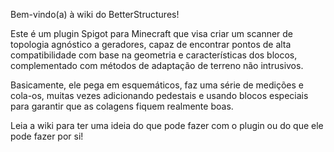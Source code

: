 Bem-vindo(a) à wiki do BetterStructures!

Este é um plugin Spigot para Minecraft que visa criar um scanner de topologia agnóstico a geradores, capaz de encontrar pontos de alta compatibilidade com base na geometria e características dos blocos, complementado com métodos de adaptação de terreno não intrusivos.

Basicamente, ele pega em esquemáticos, faz uma série de medições e cola-os, muitas vezes adicionando pedestais e usando blocos especiais para garantir que as colagens fiquem realmente boas.

Leia a wiki para ter uma ideia do que pode fazer com o plugin ou do que ele pode fazer por si!
